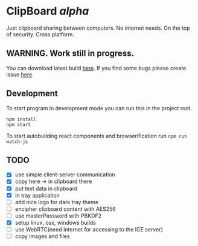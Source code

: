 # ClipBoard _alpha_
Just clipboard sharing between computers. No internet needs. On the top of security. Cross platform.

## WARNING. Work still in progress.

You can download latest build [here](https://github.com/blan4/ClipBoard/releases). If you find some bugs please create issue [here](https://github.com/blan4/ClipBoard/issues).

## Development

To start program in development mode you can run this in the project root.

```
npm install
npm start
```

To start autobuilding react components and browserification run `npm run watch-js`


## TODO
- [x] use simple client-server communication
- [x] copy here -> in clipboard there
- [x] put text data in clipboard
- [x] in tray application
- [ ] add nice logo for dark tray theme
- [ ] encipher clipboard content with AES256
- [ ] use masterPassword with PBKDF2
- [x] setup linux, osx, windows builds
- [ ] use WebRTC(need internet for accessing to the ICE server)
- [ ] copy images and files
